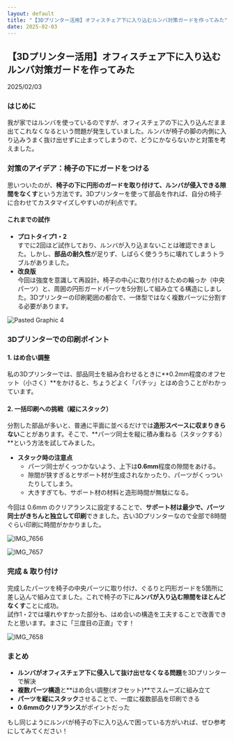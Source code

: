 ```yaml
---
layout: default
title: "【3Dプリンター活用】オフィスチェア下に入り込むルンバ対策ガードを作ってみた"
date: 2025-02-03
---
```


## 【3Dプリンター活用】オフィスチェア下に入り込むルンバ対策ガードを作ってみた

2025/02/03

### はじめに
我が家ではルンバを使っているのですが、オフィスチェアの下に入り込んだまま出てこれなくなるという問題が発生していました。ルンバが椅子の脚の内側に入り込みうまく抜け出せずに止まってしまうので、どうにかならないかと対策を考えました。

### 対策のアイデア：椅子の下にガードをつける
思いついたのが、**椅子の下に円形のガードを取り付けて、ルンバが侵入できる隙間をなくす**という方法です。3Dプリンターを使って部品を作れば、自分の椅子に合わせてカスタマイズしやすいのが利点です。

#### これまでの試作
- **プロトタイプ1・2**  
  すでに2回ほど試作しており、ルンバが入り込まないことは確認できました。しかし、**部品の耐久性**が足りず、しばらく使ううちに壊れてしまうトラブルがありました。  
- **改良版**  
  今回は強度を意識して再設計。椅子の中心に取り付けるための輪っか（中央パーツ）と、周囲の円形ガードパーツを5分割して組み立てる構造にしました。3Dプリンターの印刷範囲の都合で、一体型ではなく複数パーツに分割する必要があります。

![Pasted Graphic 4](https://github.com/user-attachments/assets/3954fd87-d236-4336-a663-60fb945b81f3)

### 3Dプリンターでの印刷ポイント
#### 1. はめ合い調整
私の3Dプリンターでは、部品同士を組み合わせるときに**0.2mm程度のオフセット（小さく）**をかけると、ちょうどよく「パチッ」とはめ合うことがわかっています。  

#### 2. 一括印刷への挑戦（縦にスタック）
分割した部品が多いと、普通に平面に並べるだけでは**造形スペースに収まりきらない**ことがあります。そこで、**パーツ同士を縦に積み重ねる（スタックする）**という方法を試してみました。  
- **スタック時の注意点**  
  - パーツ同士がくっつかないよう、上下は**0.6mm**程度の隙間をあける。  
  - 隙間が狭すぎるとサポート材が生成されなかったり、パーツがくっついたりしてしまう。  
  - 大きすぎても、サポート材の材料と造形時間が無駄になる。  

今回は 0.6mm のクリアランスに設定することで、**サポート材は最少で、パーツ同士がきちんと独立して印刷**できました。古い3Dプリンターなので全部で8時間ぐらい印刷に時間がかかりました。

![IMG_7656](https://github.com/user-attachments/assets/715bfc19-b906-47bd-81c6-638faa989e63)

![IMG_7657](https://github.com/user-attachments/assets/ad61ce75-ecc0-4ac3-93df-1ea0bb7d3832)

### 完成 & 取り付け
完成したパーツを椅子の中央パーツに取り付け、ぐるりと円形ガードを5箇所に差し込んで組み立てました。これで椅子の下に**ルンバが入り込む隙間をほとんどなくす**ことに成功。  
試作1・2では壊れやすかった部分も、はめ合いの構造を工夫することで改善できたと思います。まさに「三度目の正直」です！

![IMG_7658](https://github.com/user-attachments/assets/515762b9-042a-4285-8714-658be4db3d90)

### まとめ
- **ルンバがオフィスチェア下に侵入して抜け出せなくなる問題**を3Dプリンターで解決  
- **複数パーツ構造**と**はめ合い調整(オフセット)**でスムーズに組み立て  
- **パーツを縦にスタック**させることで、一度に複数部品を印刷できる  
- **0.6mmのクリアランス**がポイントだった  

もし同じようにルンバが椅子の下に入り込んで困っている方がいれば、ぜひ参考にしてみてください！
